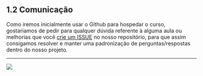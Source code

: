 ## 1.2 Comunicação

Como iremos inicialmente usar o Github para hospedar o curso, gostariamos de pedir para qualquer dúvida referente à alguma aula ou melhorias que você [crie um ISSUE](https://github.com/GiganteDev/Arduino-semaforo/issues/new) no nosso repositório, para que assim consigamos resolver e manter uma padronização de perguntas/respostas dentro do nosso projeto.

---
<a href="https://github.com/GiganteDev/Arduino-semaforo/blob/main/src/2-Ambiente/1-Material-necessario.md"><img src="https://img.shields.io/badge/%E2%9E%94%20-Continuar-fff"/></a>
